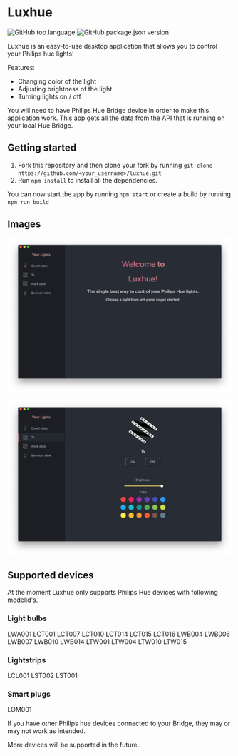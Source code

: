 # Luxhue

![GitHub top language](https://img.shields.io/github/languages/top/henripar/hue-lite)  ![GitHub package.json version](https://img.shields.io/github/package-json/v/henripar/hue-lite)

Luxhue is an easy-to-use desktop application that allows you to control your Philips hue lights!

Features:  
- Changing color of the light
- Adjusting brightness of the light  
- Turning lights on / off

You will need to have Philips Hue Bridge device in order to make this application work. This app gets all the data from the API that is running on your local Hue Bridge.

## Getting started

1. Fork this repository and then clone your fork by running
`git clone https://github.com/<your_username>/luxhue.git`
2. Run `npm install` to install all the dependencies.
 
 You can now start the app by running `npm start` or create a build by running `npm run build`


## Images

![Image of single light view](public/frontpage2.png)

![Image of single light view](public/tv2.png)


## Supported devices

At the moment Luxhue only supports Philips Hue devices with following modelid's. 

### Light bulbs 

LWA001 LCT001 LCT007 LCT010 LCT014 LCT015 LCT016 LWB004 LWB006 LWB007 LWB010 LWB014 LTW001 LTW004 LTW010 LTW015

### Lightstrips

LCL001 LST002 LST001

### Smart plugs

LOM001

If you have other Philips hue devices connected to your Bridge, they may or may not work as intended. 

More devices will be supported in the future..
